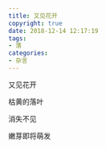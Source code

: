 ```yaml
---
title: 又见花开
copyright: true
date: 2018-12-14 12:17:19
tags:
- 落
categories:
- 杂言
---
```


又见花开

枯黄的落叶

消失不见

嫩芽即将萌发
